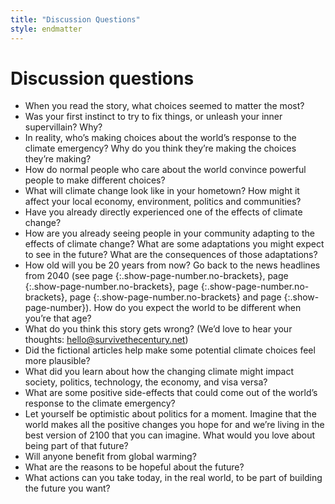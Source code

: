 ```yaml
---
title: "Discussion Questions"
style: endmatter
---
```


# Discussion questions

- When you read the story, what choices seemed to matter the most?
- Was your first instinct to try to fix things, or unleash your inner supervillain? Why?
- In reality, who’s making choices about the world’s response to the climate emergency? Why do you think they’re making the choices they’re making? 
- How do normal people who care about the world convince powerful people to make different choices?
- What will climate change look like in your hometown? How might it affect your local economy, environment, politics and communities? 
- Have you already directly experienced one of the effects of climate change?
- How are you already seeing people in your community adapting to the effects of climate change? What are some adaptations you might expect to see in the future? What are the consequences of those adaptations?
- How old will you be 20 years from now? Go back to the news headlines from 2040 (see page [](newspaper_welcome-to-2040-billionaire-saviours.html){:.show-page-number.no-brackets}, page [](newspaper_welcome-to-2040-climate-wars.html){:.show-page-number.no-brackets}, page [](newspaper_welcome-to-2040-designer-planet.html){:.show-page-number.no-brackets}, page [](newspaper_welcome-to-2040-ecotopia.html){:.show-page-number.no-brackets} and page [](newspaper_welcome-to-2040-slow-fade.html){:.show-page-number}). How do you expect the world to be different when you’re that age?
- What do you think this story gets wrong? (We’d love to hear your thoughts: hello@survivethecentury.net)
- Did the fictional articles help make some potential climate choices feel more plausible?
- What did you learn about how the changing climate might impact society, politics, technology, the economy, and visa versa?
- What are some positive side-effects that could come out of the world’s response to the climate emergency?
- Let yourself be optimistic about politics for a moment. Imagine that the world makes all the positive changes you hope for and we’re living in the best version of 2100 that you can imagine. What would you love about being part of that future?
- Will anyone benefit from global warming?
- What are the reasons to be hopeful about the future?
- What actions can you take today, in the real world, to be part of building the future you want?
